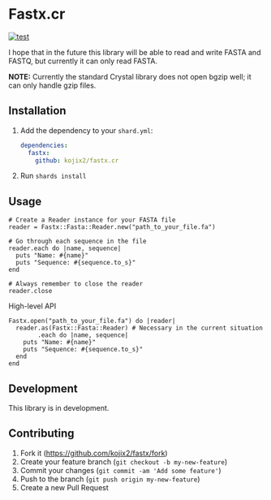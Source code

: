 # Fastx.cr

[![test](https://github.com/kojix2/fastx.cr/actions/workflows/ci.yml/badge.svg)](https://github.com/kojix2/fastx.cr/actions/workflows/ci.yml)

I hope that in the future this library will be able to read and write FASTA and FASTQ, but currently it can only read FASTA.

**NOTE:** Currently the standard Crystal library does not open bgzip well; it can only handle gzip files.

## Installation

1. Add the dependency to your `shard.yml`:

   ```yaml
   dependencies:
     fastx:
       github: kojix2/fastx.cr
   ```

2. Run `shards install`

## Usage

```crystal
# Create a Reader instance for your FASTA file
reader = Fastx::Fasta::Reader.new("path_to_your_file.fa")

# Go through each sequence in the file
reader.each do |name, sequence|
  puts "Name: #{name}"
  puts "Sequence: #{sequence.to_s}"
end

# Always remember to close the reader
reader.close
```

High-level API

```crystal
Fastx.open("path_to_your_file.fa") do |reader|
  reader.as(Fastx::Fasta::Reader) # Necessary in the current situation 
        .each do |name, sequence|
    puts "Name: #{name}"
    puts "Sequence: #{sequence.to_s}"
  end
end
```

## Development

This library is in development.

## Contributing

1. Fork it (<https://github.com/kojix2/fastx/fork>)
2. Create your feature branch (`git checkout -b my-new-feature`)
3. Commit your changes (`git commit -am 'Add some feature'`)
4. Push to the branch (`git push origin my-new-feature`)
5. Create a new Pull Request
